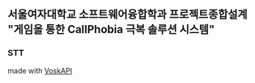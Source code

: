 ## 서울여자대학교 소프트웨어융합학과 프로젝트종합설계 "게임을 통한 CallPhobia 극복 솔루션 시스템"

### STT
made with [VoskAPI](https://github.com/alphacep/vosk-api)
